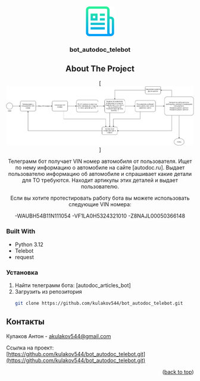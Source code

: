 <!-- PROJECT LOGO -->
<br />
<div align="center">
  <a href="https://github.com/kulakov544/bot_autodoc_telebot.git">
    <img src="images/logo.png" alt="Logo" width="80" height="80">
  </a>

<h3 align="center">bot_autodoc_telebot</h3>



<!-- ABOUT THE PROJECT -->
## About The Project

[![Product Name Screen Shot][product-screenshot]]

Телеграмм бот получает VIN номер автомобиля от пользователя. Ищет по нему информацию о автомобиле на сайте [autodoc.ru]. 
Выдает пользователю информацию об автомобиле и спрашивает какие детали для ТО требуются. 
Находит артикулы этих деталей и выдает пользователю.


Если вы хотите протестировать работу бота вы можете использовать следующие VIN номера:

-WAUBH54B11N111054
-VF1LA0H5324321010
-Z8NAJL00050366148
</div>

### Built With

- Python 3.12
- Telebot
- request


### Установка

1. Найти телеграмм бота: [autodoc_articles_bot]
2. Загрузить из репозитория
   ```sh
   git clone https://github.com/kulakov544/bot_autodoc_telebot.git
   ```


<!-- CONTACT -->
## Контакты

Кулаков Антон -  akulakov544@gmail.com

Ссылка на проект: [https://github.com/kulakov544/bot_autodoc_telebot.git](https://github.com/kulakov544/bot_autodoc_telebot.git)

<p align="right">(<a href="#readme-top">back to top</a>)</p>





<!-- MARKDOWN LINKS & IMAGES -->
<!-- https://www.markdownguide.org/basic-syntax/#reference-style-links -->
[product-screenshot]: images/shema_autodoc_bot.png
